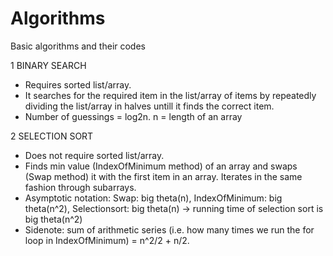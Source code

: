 # Algorithms
Basic algorithms and their codes

1 BINARY SEARCH
- Requires sorted list/array.
- It searches for the required item in the list/array of items by repeatedly dividing the list/array in halves untill it finds the correct item.
- Number of guessings = log2n. n = length of an array

2 SELECTION SORT
- Does not require sorted list/array.
- Finds min value (IndexOfMinimum method) of an array and swaps (Swap method) it with the first item in an array. Iterates in the same fashion through subarrays. 
- Asymptotic notation: Swap: big theta(n), IndexOfMinimum: big theta(n^2), Selectionsort: big theta(n) -> running time of selection sort is big theta(n^2)
- Sidenote: sum of arithmetic series (i.e. how many times we run the for loop in IndexOfMinimum) = n^2/2 + n/2.
